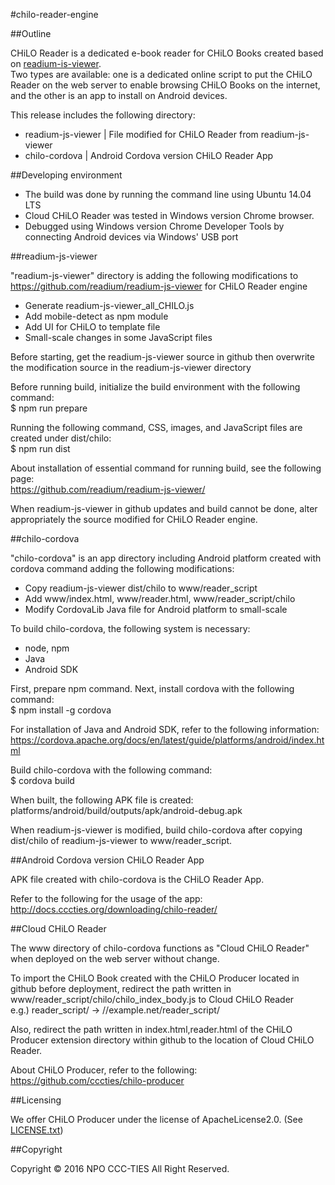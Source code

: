 #chilo-reader-engine

##Outline

CHiLO Reader is a dedicated e-book reader for CHiLO Books created based on [readium-is-viewer](https://github.com/readium/readium-js-viewer "readium-is-viewer").   
Two types are available: one is a dedicated online script to put the CHiLO Reader on the web server to enable browsing CHiLO Books on the internet, and the other is an app to install on Android devices.

This release includes the following directory:  
* readium-js-viewer  |  File modified for CHiLO Reader from readium-js-viewer  
* chilo-cordova    |   Android Cordova version CHiLO Reader App

##Developing environment

* The build was done by running the command line using Ubuntu 14.04 LTS  
* Cloud CHiLO Reader was tested in Windows version Chrome browser.  
* Debugged using Windows version Chrome Developer Tools by connecting Android devices via Windows' USB port

##readium-js-viewer

"readium-js-viewer" directory is adding the following modifications to https://github.com/readium/readium-js-viewer for CHiLO Reader engine  
* Generate readium-js-viewer_all_CHILO.js
* Add mobile-detect as npm module
* Add UI for CHiLO to template file
* Small-scale changes in some JavaScript files

Before starting, get the readium-js-viewer source in github then overwrite the modification source in the readium-js-viewer directory

Before running build, initialize the build environment with the following command:  
 $ npm run prepare

Running the following command, CSS, images, and JavaScript files are created under dist/chilo:  
 $ npm run dist

About installation of essential command for running build, see the following page:  
https://github.com/readium/readium-js-viewer/

When readium-js-viewer in github updates and build cannot be done, alter appropriately the source modified for CHiLO Reader engine.

##chilo-cordova

"chilo-cordova" is an app directory including Android platform created with cordova command adding the following modifications:  
* Copy readium-js-viewer dist/chilo to www/reader_script
* Add www/index.html, www/reader.html, www/reader_script/chilo
* Modify CordovaLib Java file for Android platform to small-scale

To build chilo-cordova, the following system is necessary:  
* node, npm
* Java
* Android SDK

First, prepare npm command. Next, install cordova with the following command:  
 $ npm install -g cordova

For installation of Java and Android SDK, refer to the following information:  
https://cordova.apache.org/docs/en/latest/guide/platforms/android/index.html

Build chilo-cordova with the following command:  
 $ cordova build

When built, the following APK file is created:  
 platforms/android/build/outputs/apk/android-debug.apk

When readium-js-viewer is modified, build chilo-cordova after copying  dist/chilo of readium-js-viewer to www/reader_script.

##Android Cordova version CHiLO Reader App

APK file created with chilo-cordova is the CHiLO Reader App.

Refer to the following for the usage of the app:  
http://docs.cccties.org/downloading/chilo-reader/

##Cloud CHiLO Reader

The www directory of chilo-cordova functions as "Cloud CHiLO Reader" when deployed on the web server without change.

To import the CHiLO Book created with the CHiLO Producer located in github before deployment, redirect the path written in www/reader_script/chilo/chilo_index_body.js to Cloud CHiLO Reader  
e.g.) reader_script/ -> //example.net/reader_script/

Also, redirect the path written in index.html,reader.html of the CHiLO Producer extension directory within github to the location of Cloud CHiLO Reader.

About CHiLO Producer, refer to the following:
https://github.com/cccties/chilo-producer

##Licensing

We offer CHiLO Producer under the license of ApacheLicense2.0. (See [LICENSE.txt](LICENSE.txt)) 

##Copyright

Copyright © 2016 NPO CCC-TIES All Right Reserved.
